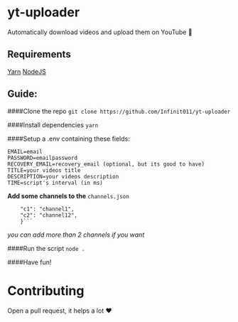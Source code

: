 # yt-uploader

Automatically download videos and upload them on YouTube 🚀

## Requirements

[Yarn](https://yarnpkg.com/)
[NodeJS](https://nodejs.org/)

## Guide:

####Clone the repo
`git clone https://github.com/Infinit011/yt-uploader`

####Install dependencies
`yarn`

####Setup a .env containing these fields:

```
EMAIL=email
PASSWORD=emailpassword
RECOVERY_EMAIL=recovery_email (optional, but its good to have)
TITLE=your videos title
DESCRIPTION=your videos description
TIME=script's interval (in ms)
```

**Add some channels to the** `channels.json`

````{
    "c1": "channel1",
    "c2": "channel12",
    }```
````

_you can add more than 2 channels if you want_

####Run the script
`node .`

####Have fun!

# Contributing

Open a pull request, it helps a lot ❤️
